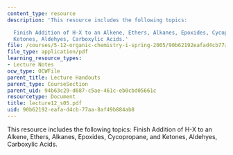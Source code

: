 ```yaml
---
content_type: resource
description: 'This resource includes the following topics:

  Finish Addition of H-X to an Alkene, Ethers, Alkanes, Epoxides, Cycopropane, and
  Ketones, Aldehyes, Carboxylic Acids.'
file: /courses/5-12-organic-chemistry-i-spring-2005/90b62192eafad4cb77aa8af49b884ab8_lecture12_s05.pdf
file_type: application/pdf
learning_resource_types:
- Lecture Notes
ocw_type: OCWFile
parent_title: Lecture Handouts
parent_type: CourseSection
parent_uid: 94b63c29-d687-c5ae-461c-eb0cbd05661c
resourcetype: Document
title: lecture12_s05.pdf
uid: 90b62192-eafa-d4cb-77aa-8af49b884ab8
---
```

This resource includes the following topics:
Finish Addition of H-X to an Alkene, Ethers, Alkanes, Epoxides, Cycopropane, and Ketones, Aldehyes, Carboxylic Acids.


